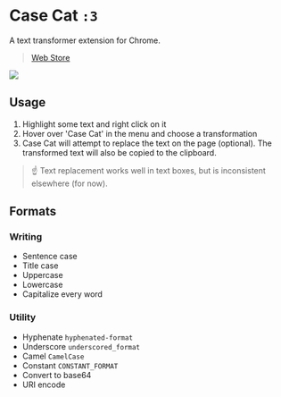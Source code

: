 # Case Cat `:3`

A text transformer extension for Chrome.

> [Web Store](https://chrome.google.com/webstore/detail/case-cat/lglonldeanebhiaeocgeifacebknejjp)

![](https://img.shields.io/chrome-web-store/users/lglonldeanebhiaeocgeifacebknejjp)

## Usage

1. Highlight some text and right click on it
1. Hover over 'Case Cat' in the menu and choose a transformation
1. Case Cat will attempt to replace the text on the page (optional). The transformed text will also be copied to the clipboard.

> ☝️ Text replacement works well in text boxes, but is inconsistent elsewhere (for now).

## Formats

### Writing

- Sentence case
- Title case
- Uppercase
- Lowercase
- Capitalize every word

### Utility

- Hyphenate `hyphenated-format`
- Underscore `underscored_format`
- Camel `CamelCase`
- Constant `CONSTANT_FORMAT`
- Convert to base64
- URI encode
